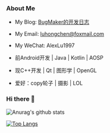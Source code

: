 
### About Me

- My Blog: [BugMaker的开发日志](https://xluu233.github.io/)
  
- My Email: luhongchen@foxmail.com
  
- My WeChat: AlexLu1997
  
- 前Android开发 | Java | Kotlin | AOSP
  
- 现C++开发 | Qt | 图形学 | OpenGL
  
- 爱好：copy轮子 | 摄影 | LOL

### Hi there 👋

![Anurag's github stats](https://github-readme-stats.vercel.app/api?username=Xiaolu&theme=onedark)
<!--
**xluu233/xluu233** is a ✨ _special_ ✨ repository because its `README.md` (this file) appears on your GitHub profile.

Here are some ideas to get you started:

- 🔭 I’m currently working on ...
- 🌱 I’m currently learning ...
- 👯 I’m looking to collaborate on ...
- 🤔 I’m looking for help with ...
- 💬 Ask me about ...
- 📫 How to reach me: ...
- 😄 Pronouns: ...
- ⚡ Fun fact: ...
-->


[![Top Langs](https://github-readme-stats.vercel.app/api/top-langs/?username=sonderlau&layout=compact&theme=react)](https://github.com/anuraghazra/github-readme-stats)
